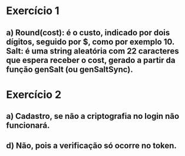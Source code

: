 # Exercício 1

## a) Round(cost): é o custo, indicado por dois dígitos, seguido por $, como por exemplo $10$. Salt: é uma string aleatória com 22 caracteres que espera receber o cost, gerado a partir da função genSalt (ou genSaltSync).

# Exercício 2

## a) Cadastro, se não a criptografia no login não funcionará. 

## d) Não, pois a verificação só ocorre no token.


